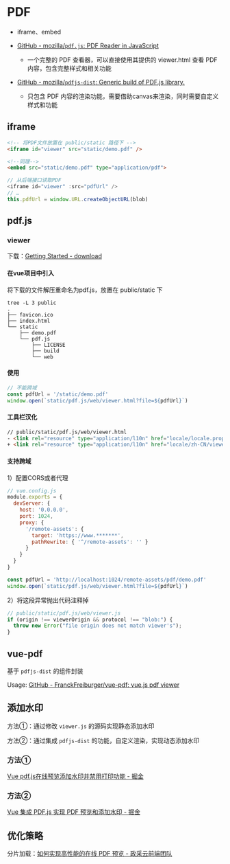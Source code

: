 # PDF

- iframe、embed

- [GitHub - mozilla/`pdf.js`: PDF Reader in JavaScript](https://github.com/mozilla/pdf.js)
  
  - 一个完整的 PDF 查看器，可以直接使用其提供的 viewer.html 查看 PDF 内容，包含完整样式和相关功能

- [GitHub - mozilla/`pdfjs-dist`: Generic build of PDF.js library.](https://github.com/mozilla/pdfjs-dist)
  
  - 只包含 PDF 内容的渲染功能，需要借助canvas来渲染，同时需要自定义样式和功能

## iframe

```html
<!-- 将PDF文件放置在 public/static 路径下 -->
<iframe id="viewer" src="static/demo.pdf" />

<!--同理-->
<embed src="static/demo.pdf" type="application/pdf">
```

```js
// 从后端接口读取PDF
<iframe id="viewer" :src="pdfUrl" />
// …
this.pdfUrl = window.URL.createObjectURL(blob)
```

## pdf.js

### viewer

下载：[Getting Started - download](https://mozilla.github.io/pdf.js/getting_started/#download)

#### 在vue项目中引入

将下载的文件解压重命名为pdf.js，放置在 public/static 下

```shell
tree -L 3 public
.
├── favicon.ico
├── index.html
└── static
    ├── demo.pdf
    └── pdf.js
        ├── LICENSE
        ├── build
        └── web
```

#### 使用

```js
// 不能跨域
const pdfUrl = '/static/demo.pdf'
window.open(`static/pdf.js/web/viewer.html?file=${pdfUrl}`)
```

#### 工具栏汉化

```html
// public/static/pdf.js/web/viewer.html
- <link rel="resource" type="application/l10n" href="locale/locale.properties">
+ <link rel="resource" type="application/l10n" href="locale/zh-CN/viewer.properties">
```

#### 支持跨域

1）配置CORS或者代理

```js
// vue.config.js
module.exports = {
  devServer: {
    host: '0.0.0.0',
    port: 1024,
    proxy: {
      '/remote-assets': {
        target: 'https://www.*******',
        pathRewrite: { '^/remote-assets': '' }
      }
    }
  }
}
```

```js
const pdfUrl = 'http://localhost:1024/remote-assets/pdf/demo.pdf'
window.open(`static/pdf.js/web/viewer.html?file=${pdfUrl}`)
```

2）将这段异常抛出代码注释掉

```js
// public/static/pdf.js/web/viewer.js
if (origin !== viewerOrigin && protocol !== "blob:") {
  throw new Error("file origin does not match viewer's");
}
```

## vue-pdf

基于 `pdfjs-dist` 的组件封装

Usage: [GitHub - FranckFreiburger/vue-pdf: vue.js pdf viewer](https://github.com/FranckFreiburger/vue-pdf)

## 添加水印

方法①：通过修改 `viewer.js` 的源码实现静态添加水印

方法②：通过集成 `pdfjs-dist` 的功能，自定义渲染，实现动态添加水印

### 方法①

[Vue pdf.js在线预览添加水印并禁用打印功能 - 掘金](https://juejin.cn/post/7039607610793803789)

### 方法②

[Vue 集成 PDF.js 实现 PDF 预览和添加水印 - 掘金](https://juejin.cn/post/6920148445084778510#comment)

## 优化策略

分片加载：[如何实现高性能的在线 PDF 预览 - 政采云前端团队](https://www.zoo.team/article/pdf-preview)
